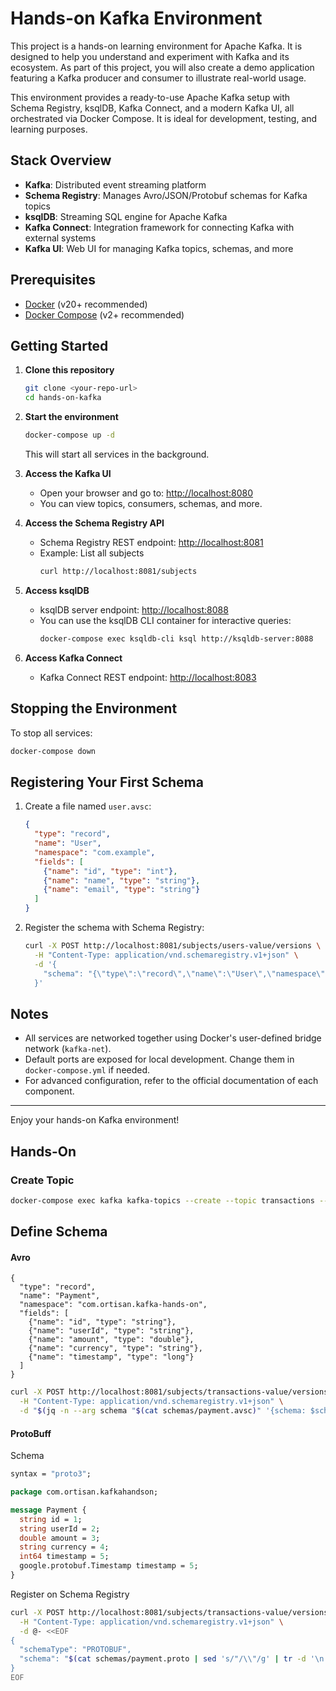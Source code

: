 # Hands-on Kafka Environment

This project is a hands-on learning environment for Apache Kafka. It is designed to help you understand and experiment with Kafka and its ecosystem. As part of this project, you will also create a demo application featuring a Kafka producer and consumer to illustrate real-world usage.

This environment provides a ready-to-use Apache Kafka setup with Schema Registry, ksqlDB, Kafka Connect, and a modern Kafka UI, all orchestrated via Docker Compose. It is ideal for development, testing, and learning purposes.

## Stack Overview

- **Kafka**: Distributed event streaming platform
- **Schema Registry**: Manages Avro/JSON/Protobuf schemas for Kafka topics
- **ksqlDB**: Streaming SQL engine for Apache Kafka
- **Kafka Connect**: Integration framework for connecting Kafka with external systems
- **Kafka UI**: Web UI for managing Kafka topics, schemas, and more

## Prerequisites

- [Docker](https://www.docker.com/get-started) (v20+ recommended)
- [Docker Compose](https://docs.docker.com/compose/) (v2+ recommended)

## Getting Started

1. **Clone this repository**

   ```sh
   git clone <your-repo-url>
   cd hands-on-kafka
   ```

2. **Start the environment**

   ```sh
   docker-compose up -d
   ```

   This will start all services in the background.

3. **Access the Kafka UI**

   - Open your browser and go to: [http://localhost:8080](http://localhost:8080)
   - You can view topics, consumers, schemas, and more.

4. **Access the Schema Registry API**

   - Schema Registry REST endpoint: [http://localhost:8081](http://localhost:8081)
   - Example: List all subjects
     ```sh
     curl http://localhost:8081/subjects
     ```

5. **Access ksqlDB**

   - ksqlDB server endpoint: [http://localhost:8088](http://localhost:8088)
   - You can use the ksqlDB CLI container for interactive queries:
     ```sh
     docker-compose exec ksqldb-cli ksql http://ksqldb-server:8088
     ```

6. **Access Kafka Connect**

   - Kafka Connect REST endpoint: [http://localhost:8083](http://localhost:8083)

## Stopping the Environment

To stop all services:

```sh
docker-compose down
```

## Registering Your First Schema

1. Create a file named `user.avsc`:

   ```json
   {
     "type": "record",
     "name": "User",
     "namespace": "com.example",
     "fields": [
       {"name": "id", "type": "int"},
       {"name": "name", "type": "string"},
       {"name": "email", "type": "string"}
     ]
   }
   ```

2. Register the schema with Schema Registry:

   ```sh
   curl -X POST http://localhost:8081/subjects/users-value/versions \
     -H "Content-Type: application/vnd.schemaregistry.v1+json" \
     -d '{
       "schema": "{\"type\":\"record\",\"name\":\"User\",\"namespace\":\"com.example\",\"fields\":[{\"name\":\"id\",\"type\":\"int\"},{\"name\":\"name\",\"type\":\"string\"},{\"name\":\"email\",\"type\":\"string\"}]}"
     }'
   ```

## Notes

- All services are networked together using Docker's user-defined bridge network (`kafka-net`).
- Default ports are exposed for local development. Change them in `docker-compose.yml` if needed.
- For advanced configuration, refer to the official documentation of each component.

---

Enjoy your hands-on Kafka environment!


## Hands-On

### Create Topic

```sh
docker-compose exec kafka kafka-topics --create --topic transactions --bootstrap-server kafka:9092 --partitions 1 --replication-factor 1
```

## Define Schema


#### Avro
```avsc
{
  "type": "record",
  "name": "Payment",
  "namespace": "com.ortisan.kafka-hands-on",
  "fields": [
    {"name": "id", "type": "string"},
    {"name": "userId", "type": "string"},
    {"name": "amount", "type": "double"},
    {"name": "currency", "type": "string"},
    {"name": "timestamp", "type": "long"}
  ]
}
```

```sh
curl -X POST http://localhost:8081/subjects/transactions-value/versions \
  -H "Content-Type: application/vnd.schemaregistry.v1+json" \
  -d "$(jq -n --arg schema "$(cat schemas/payment.avsc)" '{schema: $schema}')"
```

#### ProtoBuff

Schema

```proto
syntax = "proto3";

package com.ortisan.kafkahandson;

message Payment {
  string id = 1;
  string userId = 2;
  double amount = 3;
  string currency = 4;
  int64 timestamp = 5;
  google.protobuf.Timestamp timestamp = 5;
}
```

Register on Schema Registry

```sh
curl -X POST http://localhost:8081/subjects/transactions-value/versions \
  -H "Content-Type: application/vnd.schemaregistry.v1+json" \
  -d @- <<EOF
{
  "schemaType": "PROTOBUF",
  "schema": "$(cat schemas/payment.proto | sed 's/"/\\"/g' | tr -d '\n')"
}
EOF
```